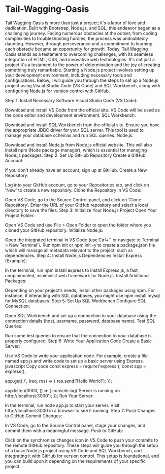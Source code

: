 # Tail-Wagging-Oasis
Tail Wagging Oasis is more than just a project; it's a labor of love and dedication. Built with
Bootstrap, Node.js, and SQL, this endeavor began as a challenging journey. Facing numerous obstacles at the outset, from coding complexities to troubleshooting hurdles, the process was undoubtedly daunting.
However, through perseverance and a commitment to learning, each obstacle became an opportunity for growth. Today, Tail Wagging Oasis stands as a testament to overcoming challenges, with its seamless integration of HTML, CSS, and innovative web technologies. It's not just a project
it's a testament to the power of determination and the joy of creating something truly remarkable.
Starting a Node.js project involves setting up your development environment, including necessary tools and configurations. Below, I will guide you through the steps to set up a Node.js project using Visual Studio Code (VS Code) and SQL Workbench, along with configuring Node.js for version control with GitHub.

Step 1: Install Necessary Software
Visual Studio Code (VS Code):

Download and install VS Code from the official site.
VS Code will be used as the code editor and development environment.
SQL Workbench:

Download and install SQL Workbench from the official site.
Ensure you have the appropriate JDBC driver for your SQL server. This tool is used to manage your database schemas and run SQL queries.
Node.js:

Download and install Node.js from Node.js official website. This will also install npm (Node package manager), which is essential for managing Node.js packages.
Step 2: Set Up GitHub Repository
Create a GitHub Account:

If you don’t already have an account, sign up at GitHub.
Create a New Repository:

Log into your GitHub account, go to your Repositories tab, and click on 'New' to create a new repository.
Clone the Repository in VS Code:

Open VS Code, go to the Source Control panel, and click on 'Clone Repository'.
Enter the URL of your GitHub repository and select a local directory to save the files.
Step 3: Initialize Your Node.js Project
Open Your Project Folder:

Open VS Code and use File > Open Folder to open the folder where you cloned your GitHub repository.
Initialize Node.js:

Open the integrated terminal in VS Code (use Ctrl+`` or navigate to Terminal > New Terminal`).
Run npm init or npm init -y to create a package.json file which will manage all metadata relevant to the project, such as dependencies.
Step 4: Install Node.js Dependencies
Install Express (Example):

In the terminal, run npm install express to install Express.js, a fast, unopinionated, minimalist web framework for Node.js.
Install Additional Packages:

Depending on your project’s needs, install other packages using npm. For instance, if interacting with SQL databases, you might use npm install mysql for MySQL databases.
Step 5: Set Up SQL Workbench
Configure SQL Connection:

Open SQL Workbench and set up a connection to your database using the connection details (host, username, password, database name).
Test SQL Queries:

Run some test queries to ensure that the connection to your database is properly configured.
Step 6: Write Your Application Code
Create a Basic Server:

Use VS Code to write your application code. For example, create a file named app.js and write code to set up a basic server using Express.
javascript
Copy code
const express = require('express');
const app = express();

app.get('/', (req, res) => {
    res.send('Hello World!');
});

app.listen(3000, () => {
    console.log('Server is running on http://localhost:3000');
});
Run Your Server:

In the terminal, run node app.js to start your server. Visit http://localhost:3000 in a browser to see it running.
Step 7: Push Changes to GitHub
Commit Changes:

In VS Code, go to the Source Control panel, stage your changes, and commit them with a meaningful message.
Push to GitHub:

Click on the synchronize changes icon in VS Code to push your commits to the remote GitHub repository.
These steps will guide you through the setup of a basic Node.js project using VS Code and SQL Workbench, and integrating it with GitHub for version control. This setup is foundational, and you can build upon it depending on the requirements of your specific project.
